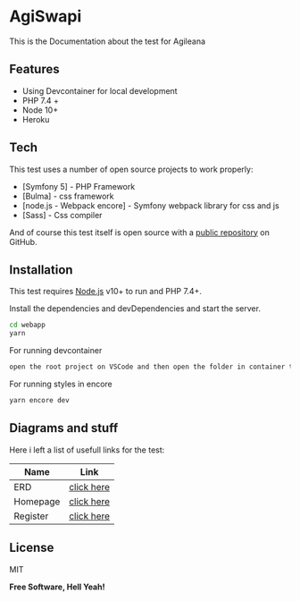 # AgiSwapi

This is the Documentation about the test for Agileana

## Features

- Using Devcontainer for local development
- PHP 7.4 +
- Node 10+
- Heroku


## Tech

This test uses a number of open source projects to work properly:

- [Symfony 5] - PHP Framework
- [Bulma] - css framework
- [node.js - Webpack encore] - Symfony webpack library for css and js
- [Sass] - Css compiler

And of course this test itself is open source with a [public repository][gitrepo] on GitHub.

## Installation

This test requires [Node.js](https://nodejs.org/) v10+ to run and PHP 7.4+.

Install the dependencies and devDependencies and start the server.

```sh
cd webapp
yarn
```

For running devcontainer

```sh
open the root project on VSCode and then open the folder in container the VS code makes all the work for you
```

For running styles in encore

```sh
yarn encore dev
```

## Diagrams and stuff

Here i left a list of usefull links for the test:

| Name | Link |
| ------ | ------ |
| ERD | [click here][Erd] |
| Homepage | [click here][Homepage] |
| Register | [click here][Register] |

## License

MIT

**Free Software, Hell Yeah!**

[//]: # (These are reference links used in the body of this note and get stripped out when the markdown processor does its job. There is no need to format nicely because it shouldn't be seen. Thanks SO - http://stackoverflow.com/questions/4823468/store-comments-in-markdown-syntax)

   [gitrepo]: <https://github.com/jasson112/agi-swapi>

   [Erd]: <https://drive.google.com/file/d/1LaKF5tJRYIgzgSXD4_mvbChsLbaujxtO/view?usp=sharing>
   [Homepage]: <http://fast-bayou-07448.herokuapp.com/login>
   [Register]: <http://fast-bayou-07448.herokuapp.com/register>
   [PlOd]: <https://github.com/joemccann/dillinger/tree/master/plugins/onedrive/README.md>
   [PlMe]: <https://github.com/joemccann/dillinger/tree/master/plugins/medium/README.md>
   [PlGa]: <https://github.com/RahulHP/dillinger/blob/master/plugins/googleanalytics/README.md>
